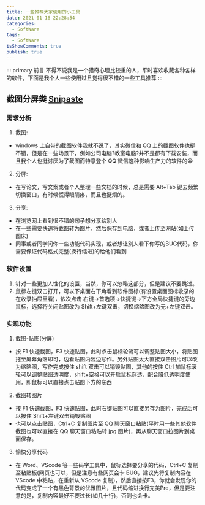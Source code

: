 ```yaml
---
title: 一些推荐大家使用的小工具
date: 2021-01-16 22:28:54
categories:
  - SoftWare
tags:
  - SoftWare
isShowComments: true
publish: true
---
```


::: primary 前言
不得不说我是一个猎奇心理比较重的人，平时喜欢收藏各种各样的软件，下面是我个人一些使用过且觉得很不错的一些工具推荐
:::

## 截图分屏类 [Snipaste](https://zh.snipaste.com/)

### 需求分析

1. 截图:

- windows 上自带的截图软件我就不说了，其实微信和 QQ 上的截图软件也挺不错，但是在一些场景下，例如公司电脑?教室电脑?并不是都有下载安装，而且我个人也挺讨厌为了截图而特意登个 QQ 微信这种影响生产力的软件的:grinning:

2. 分屏:

- 在写论文，写文案或者个人整理一些文档的时候，总是需要 Alt+Tab 键去频繁切换窗口，有时候慌得眼睛疼，而且也挺烦的。

3. 分享:

- 在浏览网上看到很不错的句子想分享给別人
- 在一些需要快速将截图转为图片，然后保存到电脑，或者上传至网站(如上传图床)
- 同事或者同学问你一些功能代码实现，或者想让别人看下你写的~~BUG~~代码，你需要保证代码格式完整(换行缩进)的给他们看到

### 软件设置

1. 针对一些更加人性化的设置，当然，你可以忽略这部分，但是建议不要跳过。
2. 鼠标左键双击打开，可以下桌面右下角看到软件图标(有设置桌面图标收录的在收录抽屉里看)，依次点击 右键->首选项->快捷键->下方全局快捷键的旁边鼠标，选择将关闭贴图改为 Shift+左键双击，切换缩略图改为无+左键双击。

### 实现功能

1. 截图-贴图(分屏)

- 按 F1 快速截图，F3 快速贴图，此时点击鼠标轮流可以调整贴图大小，将贴图拖至屏幕角落即可，边看贴图内容边写作。另外贴图太大直接双击图片可以改为缩略图，写作完成按住 shift 双击可以销毁贴图，其他的按住 Ctrl 加鼠标滚轮可以调整贴图透明度，shift+空格可以开启鼠标穿透，配合降低透明度使用，即鼠标可以直接点击贴图下方的东西

2. 截图转图片

- 按 F1 快速截图，F3 快速贴图，此时右键贴图可以直接另存为图片，完成后可以按住 Shift+左键双击销毁贴图
- 也可以点击贴图，Ctrl+C 复制图片至 QQ 聊天窗口粘贴(平时用一些其他软件截图也可以直接在 QQ 聊天窗口粘贴转 jpg 图片)，再从聊天窗口拉图片到桌面保存。

3. 愉快分享代码

- 在 Word、VScode 等一些码字工具中，鼠标选择要分享的代码，Ctrl+C 复制至粘贴板(网页也可以，但是注意有些网页会卡 BUG，建议先将复制内容在 VScode 中粘贴，在重新从 VScode 复制)，然后直接按F3，你就会发现你的代码变成了一个有黑色背景的优雅图片，且代码缩进换行完美Pre，但是要注意的是，复制内容最好不要过长(如几十行)，否则也会卡。
